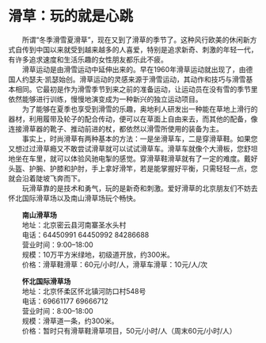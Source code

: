 # 滑草：玩的就是心跳  
  
&emsp;&emsp;所谓“冬季滑雪夏滑草”，现在又到了滑草的季节了。这种风行欧美的休闲新方式自传到中国以来就受到越来越多的人喜爱，特别是追求新奇、刺激的年轻一代，有许多追求速度和生活乐趣的女性朋友都乐此不疲。   
&emsp;&emsp;滑草运动是由滑雪运动中延伸出来的。早在1960年滑草运动就出现了，由德国人约瑟夫·凯瑟始创。滑草运动的灵感来源于滑雪运动，其动作和技巧与滑雪基本相同。它最初是作为滑雪季节到来之前的准备运动，让运动员在没有雪的季节里依然能够进行训练，慢慢地演变成为一种新兴的独立运动项目。   
&emsp;&emsp;为了能够在夏季也享受到滑雪的乐趣，奥地利人研发出一种能在草地上滑行的器材，利用履带及轮子的配合传动，便可以在草面上自由来去，而其他的配备，像连接滑草器的靴子、推动前进的杖，都依然以滑雪所使用的装备为主。   
&emsp;&emsp;事实上，时尚滑草有两种基本的方法：一是坐滑草车，二是穿滑草鞋。如果您又想过过滑草瘾又不敢尝试滑草就可以试试滑草车。滑草车就像个大滑板，您舒坦地坐在车里，就可以体验风驰电掣的感觉。穿滑草鞋滑草就有了一定的难度。戴好头盔、护腕、护膝和护肘，手上拿好滑竿，若是能掌握好平衡，只需轻轻一点，您就会沿着陡坡飞奔而下。   
&emsp;&emsp;玩滑草靠的是技术和勇气，玩的是新奇和刺激。爱好滑草的北京朋友们不妨去怀北国际滑草场以及南山滑草场玩个畅快。   
  
&emsp;&emsp;**南山滑草场**  
&emsp;&emsp;地址：北京密云县河南寨圣水头村  
&emsp;&emsp;电话：64450991 64450992  84286688  
&emsp;&emsp;营业时间：9:00–18:00  
&emsp;&emsp;规模：10万平方米绿地，初级道开放，约300米。   
&emsp;&emsp;价格：滑草鞋滑草：60元/小时/人，滑草车滑草：10元/人/次  
  
&emsp;&emsp;**怀北国际滑草场**  
&emsp;&emsp;地址：北京怀柔区怀北镇河防口村548号  
&emsp;&emsp;电话：69661177  69666712  
&emsp;&emsp;营业时间：8:00–18:00  
&emsp;&emsp;规模：滑草道一条，约300米。   
&emsp;&emsp;价格：暂时只有滑草鞋滑草项目，50元/小时/人（周末60元/小时/人）  
